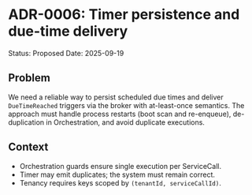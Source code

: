 # ADR-0006: Timer persistence and due-time delivery

Status: Proposed
Date: 2025-09-19

## Problem

We need a reliable way to persist scheduled due times and deliver `DueTimeReached` triggers via the broker with at-least-once semantics. The approach must handle process restarts (boot scan and re-enqueue), de-duplication in Orchestration, and avoid duplicate executions.

## Context

- Orchestration guards ensure single execution per ServiceCall.
- Timer may emit duplicates; the system must remain correct.
- Tenancy requires keys scoped by `(tenantId, serviceCallId)`.
